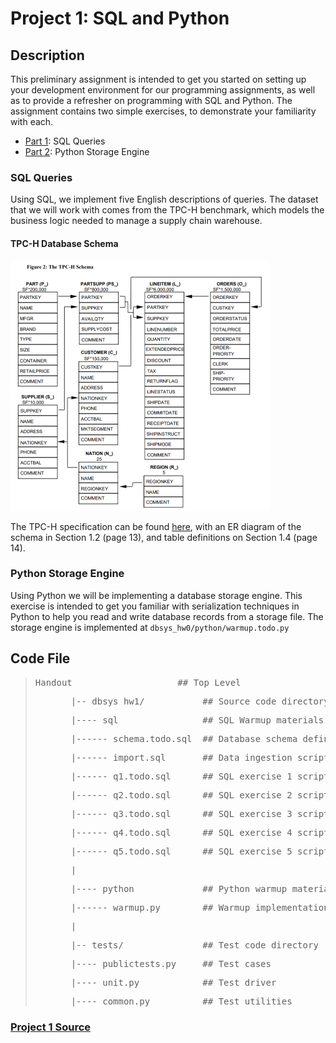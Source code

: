 # Project 1: SQL and Python

## Description
This preliminary assignment is intended to get you started on setting up your development environment for our programming assignments, as well as to provide a refresher on programming with SQL and Python. The assignment contains two simple exercises, to demonstrate your familiarity with each.

* [Part 1](#part1): SQL Queries
* [Part 2](#part2): Python Storage Engine

<a name="part1"></a>
### SQL Queries
Using SQL, we implement five English descriptions of queries. The dataset that we will work with comes from the TPC-H benchmark, which models the business logic needed to manage a supply chain warehouse.

#### TPC-H Database Schema
<img src="./Images/TPC-H_Schema.PNG" title="Project 1's DB Schema" alt="Should be showing the DB described earlier" width="415" height="400"/>

The TPC-H specification can be found [here](http://www.tpc.org/tpc_documents_current_versions/pdf/tpc-h_v2.17.1.pdf), with an ER diagram of the schema in Section 1.2 (page 13), and table definitions on Section 1.4 (page 14).

<a name="part2"></a>
### Python Storage Engine
Using Python we will be implementing a database storage engine. This exercise is intended to get you familiar with serialization techniques in Python to help you read and write database records from a storage file. The storage engine is implemented at `dbsys_hw0/python/warmup.todo.py`

## Code File
> <dl>
> <dt><pre>Handout                    ## Top Level </pre></dt>
> <dd><pre>  |-- dbsys_hw1/           ## Source code directory</pre></dd>
> <dd><pre>  |---- sql                ## SQL Warmup materials </pre></dd>
> <dd><pre>  |------ schema.todo.sql  ## Database schema definition script </pre></dd>
> <dd><pre>  |------ import.sql       ## Data ingestion script  </pre><dd>
> <dd><pre>  |------ q1.todo.sql      ## SQL exercise 1 script  </pre><dd>
> <dd><pre>  |------ q2.todo.sql      ## SQL exercise 2 script  </pre><dd>
> <dd><pre>  |------ q3.todo.sql      ## SQL exercise 3 script  </pre><dd>
> <dd><pre>  |------ q4.todo.sql      ## SQL exercise 4 script  </pre><dd>
> <dd><pre>  |------ q5.todo.sql      ## SQL exercise 5 script  </pre><dd>
> <dd><pre>  | </pre><dd>
> <dd><pre>  |---- python             ## Python warmup materials  </pre><dd>
> <dd><pre>  |------ warmup.py        ## Warmup implementation  </pre><dd>
> <dd><pre>  | </pre><dd>
> <dd><pre>  |-- tests/               ## Test code directory </pre><dd>
> <dd><pre>  |---- publictests.py     ## Test cases </pre><dd>
> <dd><pre>  |---- unit.py            ## Test driver </pre><dd>
> <dd><pre>  |---- common.py          ## Test utilities </pre><dd>
> </dl>

### [Project 1 Source](http://damsl.cs.jhu.edu/teaching/dbsys/2017/assignments/hw0/)
